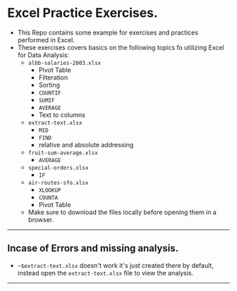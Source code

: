 # Excel Practice Exercises.
* This Repo contains some example for exercises and practices performed in Excel. 
* These exercises covers basics on the following topics fo utilizing Excel for Data Analysis:
    * `albb-salaries-2003.xlsx` 
        * Pivot Table
        * Filteration
        * Sorting
        * `COUNTIF`
        * `SUMIF`
        * `AVERAGE`
        * Text to columns
    * `extract-text.xlsx`
        * `MID`
        * `FIND`
        * relative and absolute addressing
    * `fruit-sum-average.xlsx`
        * `AVERAGE`
    * `special-orders.xlsx`
        * `IF`
    * `air-routes-sfo.xlsx`
        * `XLOOKUP`
        * `COUNTA`
        * Pivot Table
    * Make sure to download the files locally before opening them in a browser.
***
## Incase of Errors and missing analysis. 
* `~$extract-text.xlsx` doesn't work it's just created there by default, instead open the `extract-text.xlsx` file to view the analysis.
***
